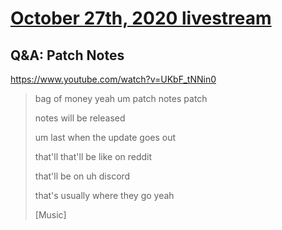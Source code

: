 # [October 27th, 2020 livestream](../2020-10-27.md)
## Q&A: Patch Notes
https://www.youtube.com/watch?v=UKbF_tNNin0
> bag of money yeah um patch notes patch
> 
> notes will be released
> 
> um last when the update goes out
> 
> that'll that'll be like on reddit
> 
> that'll be on uh discord
> 
> that's usually where they go yeah
> 
> [Music]
> 

